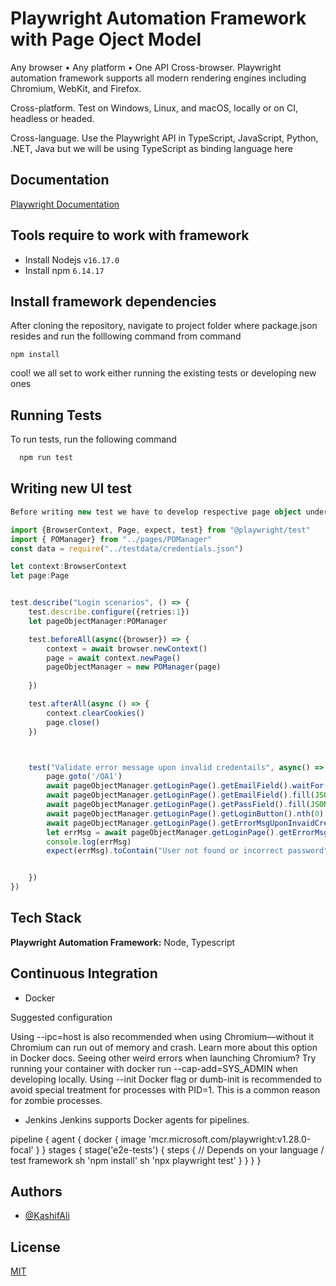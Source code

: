 
# Playwright Automation Framework with Page Oject Model

Any browser • Any platform • One API
Cross-browser. Playwright automation framework supports all modern rendering engines including Chromium, WebKit, and Firefox.

Cross-platform. Test on Windows, Linux, and macOS, locally or on CI, headless or headed.

Cross-language. Use the Playwright API in TypeScript, JavaScript, Python, .NET, Java but we will be using TypeScript as binding language here
    
## Documentation

[Playwright Documentation](https://playwright.dev/docs/intro)



## Tools require to work with framework
- Install Nodejs
    `v16.17.0`
- Install npm
    `6.14.17`

## Install framework dependencies

After cloning the repository, navigate to project folder where package.json resides
and run the folllowing command from command

`npm install`

cool! we all set to work either running the existing tests or developing new ones


## Running Tests

To run tests, run the following command

```bash
  npm run test
```


## Writing new UI test

```typescript
Before writing new test we have to develop respective page object under Pages directory then instantiate that page into POManager class such as,

import {BrowserContext, Page, expect, test} from "@playwright/test"
import { POManager} from "../pages/POManager"
const data = require("../testdata/credentials.json")

let context:BrowserContext
let page:Page


test.describe("Login scenarios", () => {
    test.describe.configure({retries:1})
    let pageObjectManager:POManager

    test.beforeAll(async({browser}) => {
        context = await browser.newContext()
        page = await context.newPage()
        pageObjectManager = new POManager(page)
       
    })

    test.afterAll(async () => {    
        context.clearCookies()
        page.close()
    })



    test("Validate error message upon invalid credentails", async() => {
        page.goto('/QA1')
        await pageObjectManager.getLoginPage().getEmailField().waitFor({state:'visible', timeout:20000})
        await pageObjectManager.getLoginPage().getEmailField().fill(JSON.parse(JSON.stringify(data.INVALID_USER)))
        await pageObjectManager.getLoginPage().getPassField().fill(JSON.parse(JSON.stringify(data.VALID_USER_PASS)))
        await pageObjectManager.getLoginPage().getLoginButton().nth(0).click()
        await pageObjectManager.getLoginPage().getErrorMsgUponInvaidCredentials().nth(0).waitFor({state:'visible', timeout:12000})
        let errMsg = await pageObjectManager.getLoginPage().getErrorMsgUponInvaidCredentials().nth(0).textContent()
        console.log(errMsg)
        expect(errMsg).toContain("User not found or incorrect password")


    })
})


```

## Tech Stack
**Playwright Automation Framework:** Node, Typescript


## Continuous Integration
- Docker

Suggested configuration

Using --ipc=host is also recommended when using Chromium—without it Chromium can run out of memory and crash. Learn more about this option in Docker docs.
Seeing other weird errors when launching Chromium? Try running your container with docker run --cap-add=SYS_ADMIN when developing locally.
Using --init Docker flag or dumb-init is recommended to avoid special treatment for processes with PID=1. This is a common reason for zombie processes.

- Jenkins
Jenkins supports Docker agents for pipelines.

pipeline {
   agent { docker { image 'mcr.microsoft.com/playwright:v1.28.0-focal' } }
   stages {
      stage('e2e-tests') {
         steps {
            // Depends on your language / test framework
            sh 'npm install'
            sh 'npx playwright test'
         }
      }
   }
}
## Authors

- [@KashifAli](https://ka091480@bitbucket.org/fm_ebiz/poc-testing-playwright.git)


## License

[MIT](https://choosealicense.com/licenses/mit/)


